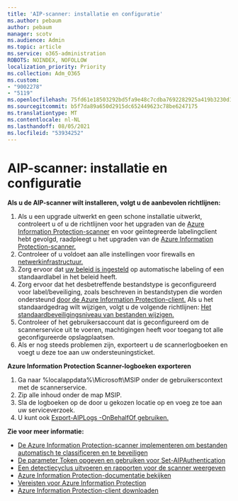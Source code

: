 ```yaml
---
title: 'AIP-scanner: installatie en configuratie'
ms.author: pebaum
author: pebaum
manager: scotv
ms.audience: Admin
ms.topic: article
ms.service: o365-administration
ROBOTS: NOINDEX, NOFOLLOW
localization_priority: Priority
ms.collection: Adm_O365
ms.custom:
- "9002278"
- "5119"
ms.openlocfilehash: 75fd61e18503292bd5fa9e48c7cdba7692282925a419b3230d17448eab928ba0
ms.sourcegitcommit: b5f7da89a650d2915dc652449623c78be6247175
ms.translationtype: MT
ms.contentlocale: nl-NL
ms.lasthandoff: 08/05/2021
ms.locfileid: "53934252"
---
```

# <a name="aip-scanner-installation-and-configuration"></a>AIP-scanner: installatie en configuratie

**Als u de AIP-scanner wilt installeren, volgt u de aanbevolen richtlijnen:**

1. Als u een upgrade uitwerkt en geen schone installatie uitwerkt, controleert u of u de richtlijnen voor het upgraden van de [Azure Information Protection-scanner](https://docs.microsoft.com/azure/information-protection/rms-client/client-admin-guide#upgrading-the-azure-information-protection-scanner) en voor geïntegreerde labelingclient hebt gevolgd, raadpleegt u het upgraden van de [Azure Information Protection-scanner.](https://docs.microsoft.com/azure/information-protection/rms-client/clientv2-admin-guide#upgrading-the-azure-information-protection-scanner)
2. Controleer of u voldoet aan alle instellingen voor firewalls en [netwerkinfrastructuur.](https://docs.microsoft.com/azure/information-protection/requirements#firewalls-and-network-infrastructure)
3. Zorg ervoor dat [uw beleid is ingesteld](https://docs.microsoft.com/azure/information-protection/configure-policy) op automatische labeling of een standaardlabel in het beleid heeft.
4. Zorg ervoor dat het desbetreffende bestandstype is geconfigureerd voor label/beveiliging, zoals beschreven in bestandstypen die worden ondersteund [door de Azure Information Protection-client.](https://docs.microsoft.com/azure/information-protection/rms-client/client-admin-guide-file-types#supported-file-types-for-classification-and-protection) Als u het standaardgedrag wilt wijzigen, volgt u de volgende richtlijnen: [Het standaardbeveiligingsniveau van bestanden wijzigen.](https://docs.microsoft.com/azure/information-protection/rms-client/client-admin-guide-file-types#changing-the-default-protection-level-of-files)
5. Controleer of het gebruikersaccount dat is geconfigureerd om de scannerservice uit te voeren, machtigingen heeft voor toegang tot alle geconfigureerde opslagplaatsen.
6. Als er nog steeds problemen zijn, exporteert u de scannerlogboeken en voegt u deze toe aan uw ondersteuningsticket.

**Azure Information Protection Scanner-logboeken exporteren**

1. Ga naar %localappdata%\Microsoft\MSIP onder de gebruikerscontext met de scannerservice.
2. Zip alle inhoud onder de map MSIP.
3. Sla de logboeken op de door u gekozen locatie op en voeg ze toe aan uw serviceverzoek.
4. U kunt ook [Export-AIPLogs -OnBehalfOf gebruiken.](https://docs.microsoft.com/powershell/module/azureinformationprotection/export-aiplogs?view=azureipps)

**Zie voor meer informatie:**
- [De Azure Information Protection-scanner implementeren om bestanden automatisch te classificeren en te beveiligen](https://docs.microsoft.com/azure/information-protection/deploy-aip-scanner)
- [De parameter Token opgeven en gebruiken voor Set-AIPAuthentication](https://docs.microsoft.com/azure/information-protection/rms-client/client-admin-guide-powershell#specify-and-use-the-token-parameter-for-set-aipauthentication)
- [Een detectiecyclus uitvoeren en rapporten voor de scanner weergeven](https://docs.microsoft.com/azure/information-protection/deploy-aip-scanner#run-a-discovery-cycle-and-view-reports-for-the-scanner)
- [Azure Information Protection-documentatie bekijken](https://docs.microsoft.com/azure/information-protection/what-is-information-protection)
- [Vereisten voor Azure Information Protection](https://docs.microsoft.com/azure/information-protection/get-started/requirements)
- [Azure Information Protection-client downloaden](https://www.microsoft.com/download/details.aspx?id=53018)
